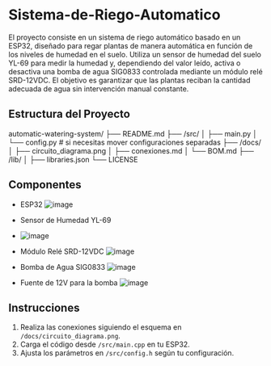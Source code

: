 # Sistema-de-Riego-Automatico
El proyecto consiste en un sistema de riego automático basado en un ESP32, diseñado para regar plantas de manera automática en función de los niveles de humedad en el suelo. Utiliza un sensor de humedad del suelo YL-69 para medir la humedad y, dependiendo del valor leído, activa o desactiva una bomba de agua SIG0833 controlada mediante un módulo relé SRD-12VDC. El objetivo es garantizar que las plantas reciban la cantidad adecuada de agua sin intervención manual constante.

## Estructura del Proyecto
automatic-watering-system/
├── README.md
├── /src/
│   ├── main.py
│   └── config.py  # si necesitas mover configuraciones separadas
├── /docs/
│   ├── circuito_diagrama.png
│   ├── conexiones.md
│   └── BOM.md
├── /lib/
│   ├── libraries.json
└── LICENSE

## Componentes
- ESP32
  ![image](https://github.com/user-attachments/assets/43334cbc-8589-4683-8016-7dc90dd63c35)

- Sensor de Humedad YL-69
- ![image](https://github.com/user-attachments/assets/b92fabb2-9591-40a9-a02a-d3e6a352460d)

- Módulo Relé SRD-12VDC
  ![image](https://github.com/user-attachments/assets/71da27a5-f1c7-4d80-9efd-6b22da37e28b)

- Bomba de Agua SIG0833
  ![image](https://github.com/user-attachments/assets/5f4dfe9f-d6d3-4f75-b516-e3d35a80868c)

- Fuente de 12V para la bomba
  ![image](https://github.com/user-attachments/assets/d2768439-75ad-4b8f-8918-07122186f8df)


## Instrucciones
1. Realiza las conexiones siguiendo el esquema en `/docs/circuito_diagrama.png`.
2. Carga el código desde `/src/main.cpp` en tu ESP32.
3. Ajusta los parámetros en `/src/config.h` según tu configuración.

